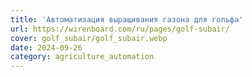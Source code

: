 ```yaml
---
title: 'Автоматизация выращивания газона для гольфа'
url: https://wirenboard.com/ru/pages/golf-subair/
cover: golf_subair/golf_subair.webp
date: 2024-09-26
category: agriculture_automation
---
```

